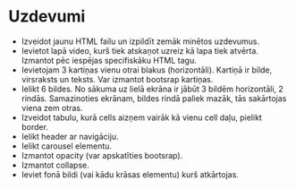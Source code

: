 # Uzdevumi

- Izveidot jaunu HTML failu un izpildīt zemāk minētos uzdevumus.
- Ievietot lapā video, kurš tiek atskaņot uzreiz kā lapa tiek atvērta. Izmantot pēc iespējas specifiskāku HTML tagu.
- Ievietojam 3 kartiņas vienu otrai blakus (horizontāli). Kartiņā ir bilde, virsraksts un teksts. Var izmantot bootsrap kartiņas.
- Ielikt 6 bildes. No sākuma uz lielā ekrāna ir jābūt 3 bildēm horizontāli, 2 rindās. Samazinoties ekrānam, bildes rindā paliek mazāk, tās sakārtojas viena zem otras.
- Izveidot tabulu, kurā cells aizņem vairāk kā vienu cell daļu, pielikt border.
- Ielikt header ar navigāciju.
- Ielikt carousel elementu.
-  Izmantot opacity (var apskatīties bootsrap).
- Izmantot collapse.
- Ieviet fonā bildi (vai kādu krāsas elementu) kurš atkārtojas.
